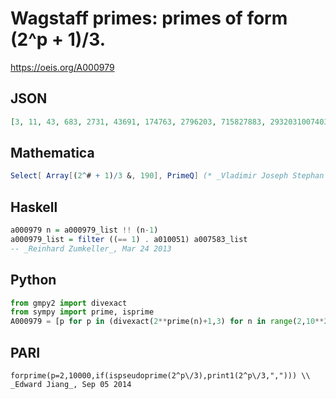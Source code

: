 # Wagstaff primes: primes of form \(2^p \+ 1\)/3\.
https://oeis.org/A000979
## JSON
```JSON
[3, 11, 43, 683, 2731, 43691, 174763, 2796203, 715827883, 2932031007403, 768614336404564651, 201487636602438195784363, 845100400152152934331135470251, 56713727820156410577229101238628035243, 62357403192785191176690552862561408838653121833643]
```
## Mathematica
```Mathematica
Select[ Array[(2^# + 1)/3 &, 190], PrimeQ] (* _Vladimir Joseph Stephan Orlovsky_, Apr 03 2010 *)
```
## Haskell
```Haskell
a000979 n = a000979_list !! (n-1)
a000979_list = filter ((== 1) . a010051) a007583_list
-- _Reinhard Zumkeller_, Mar 24 2013
```
## Python
```Python
from gmpy2 import divexact
from sympy import prime, isprime
A000979 = [p for p in (divexact(2**prime(n)+1,3) for n in range(2,10**2)) if isprime(p)] # _Chai Wah Wu_, Sep 04 2014
```
## PARI
```PARI
forprime(p=2,10000,if(ispseudoprime(2^p\/3),print1(2^p\/3,","))) \\ _Edward Jiang_, Sep 05 2014
```
